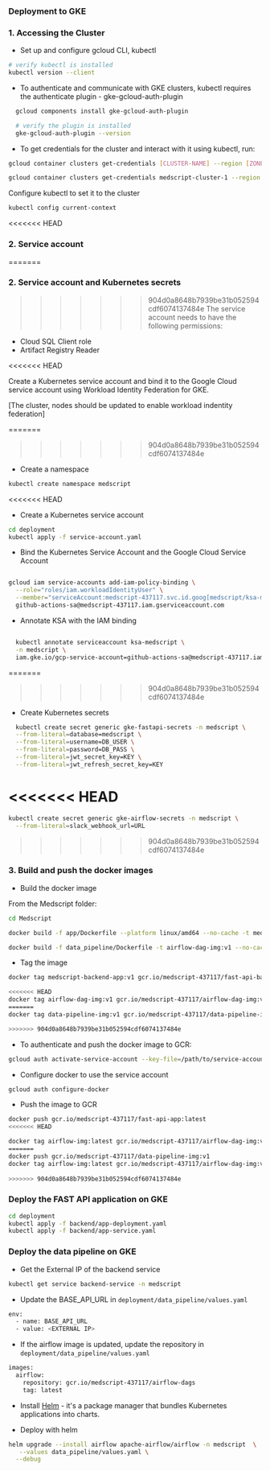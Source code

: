### Deployment to GKE

### 1. Accessing the Cluster

- Set up and configure gcloud CLI, kubectl
```bash
# verify kubectl is installed
kubectl version --client
```

- To authenticate and communicate with GKE clusters, kubectl requires the authenticate plugin - 
gke-gcloud-auth-plugin

```bash
  gcloud components install gke-gcloud-auth-plugin

  # verify the plugin is installed
  gke-gcloud-auth-plugin --version
```

- To get credentials for the cluster and interact with it using kubectl, run: 

```bash
gcloud container clusters get-credentials [CLUSTER-NAME] --region [ZONE]

gcloud container clusters get-credentials medscript-cluster-1 --region us-central1-c
```

Configure kubectl to set it to the cluster

```bash
kubectl config current-context
```


<<<<<<< HEAD
### 2. Service account
=======
### 2. Service account and Kubernetes secrets
>>>>>>> 904d0a8648b7939be31b052594cdf6074137484e
The service account needs to have the following permissions:
- Cloud SQL Client role
- Artifact Registry Reader 

<<<<<<< HEAD

Create a Kubernetes service account and bind it to the Google Cloud service account using Workload Identity Federation for GKE.

[The cluster, nodes should be updated to enable workload indentity federation]


=======
>>>>>>> 904d0a8648b7939be31b052594cdf6074137484e
- Create a namespace 
```bash
kubectl create namespace medscript
```

<<<<<<< HEAD
- Create a Kubernetes service account

```bash
cd deployment
kubectl apply -f service-account.yaml
```

- Bind the Kubernetes Service Account and the Google Cloud Service Account

```bash

gcloud iam service-accounts add-iam-policy-binding \
  --role="roles/iam.workloadIdentityUser" \
  --member="serviceAccount:medscript-437117.svc.id.goog[medscript/ksa-medscript]" \
  github-actions-sa@medscript-437117.iam.gserviceaccount.com

```

- Annotate KSA with the IAM binding

```bash

  kubectl annotate serviceaccount ksa-medscript \
  -n medscript \
  iam.gke.io/gcp-service-account=github-actions-sa@medscript-437117.iam.gserviceaccount.com

```

=======
>>>>>>> 904d0a8648b7939be31b052594cdf6074137484e
- Create Kubernetes secrets

```bash
  kubectl create secret generic gke-fastapi-secrets -n medscript \
  --from-literal=database=medscript \
  --from-literal=username=DB_USER \
  --from-literal=password=DB_PASS \
  --from-literal=jwt_secret_key=KEY \
  --from-literal=jwt_refresh_secret_key=KEY
```

<<<<<<< HEAD
=======
```bash
kubectl create secret generic gke-airflow-secrets -n medscript \
  --from-literal=slack_webhook_url=URL
```

>>>>>>> 904d0a8648b7939be31b052594cdf6074137484e

### 3. Build and push the docker images
- Build the docker image 

From the Medscript folder:

```bash
cd Medscript

docker build -f app/Dockerfile --platform linux/amd64 --no-cache -t medscript-backend-app:v1 .

docker build -f data_pipeline/Dockerfile -t airflow-dag-img:v1 --no-cache --platform linux/amd64 .
```


- Tag the image
```bash
docker tag medscript-backend-app:v1 gcr.io/medscript-437117/fast-api-backend:latest

<<<<<<< HEAD
docker tag airflow-dag-img:v1 gcr.io/medscript-437117/airflow-dag-img:v1                       
=======
docker tag data-pipeline-img:v1 gcr.io/medscript-437117/data-pipeline-img:v1     

>>>>>>> 904d0a8648b7939be31b052594cdf6074137484e
```

 - To authenticate and push the docker image to GCR:
```bash
gcloud auth activate-service-account --key-file=/path/to/service-account-key.json
```

  - Configure docker to use the service account

```bash
gcloud auth configure-docker
```

- Push the image to GCR
```bash
docker push gcr.io/medscript-437117/fast-api-app:latest
<<<<<<< HEAD

docker tag airflow-img:latest gcr.io/medscript-437117/airflow-dag-img:v1                       
=======
docker push gcr.io/medscript-437117/data-pipeline-img:v1 
docker tag airflow-img:latest gcr.io/medscript-437117/airflow-dag-img:v1    
                   
>>>>>>> 904d0a8648b7939be31b052594cdf6074137484e
```

### Deploy the FAST API application on GKE

```bash
cd deployment
kubectl apply -f backend/app-deployment.yaml
kubectl apply -f backend/app-service.yaml
```

### Deploy the data pipeline on GKE 

- Get the External IP of the backend service

```bash
kubectl get service backend-service -n medscript
```

- Update the BASE_API_URL in `deployment/data_pipeline/values.yaml`

```bash
env: 
  - name: BASE_API_URL
  - value: <EXTERNAL IP>
```

- If the airflow image is updated, update the repository in `deployment/data_pipeline/values.yaml`

```bash
images:
  airflow:
    repository: gcr.io/medscript-437117/airflow-dags
    tag: latest
```

- Install [Helm](https://helm.sh/docs/intro/install/) - it's a package manager that bundles Kubernetes applications into charts.

- Deploy with helm

```bash
helm upgrade --install airflow apache-airflow/airflow -n medscript  \
   --values data_pipeline/values.yaml \
  --debug
```